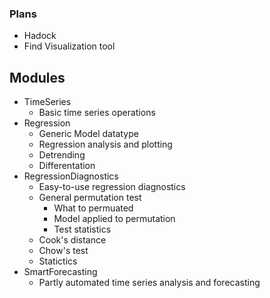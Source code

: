 ### Plans

- Hadock
- Find Visualization tool 

## Modules
- TimeSeries
   - Basic time series operations
- Regression
    - Generic Model datatype
    - Regression analysis and plotting
    - Detrending
    - Differentation
- RegressionDiagnostics
   - Easy-to-use regression diagnostics
   - General permutation test
        - What to permuated 
        - Model applied to permutation 
        - Test statistics
   - Cook's distance
   - Chow's test
   - Statictics 
- SmartForecasting
   - Partly automated time series analysis and forecasting

